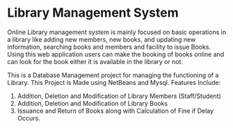 # Library Management System

Online Library management system is mainly
focused on basic operations in a library like
adding new members, new books, and
updating new information, searching books and
members and facility to issue Books. Using this
web application users can make the booking of
books online and can look for the book either it
is available in the library or not.


This is a Database Management project for managing the functioning of a Library. 
This Project is Made using NetBeans and Mysql.
Features Include:
1) Addition, Deletion and Modification of Library Members (Staff/Student)
2) Addition, Deletion and Modification of Library Books
3) Issuance and Return of Books along with Calculation of Fine if Delay Occurs.
